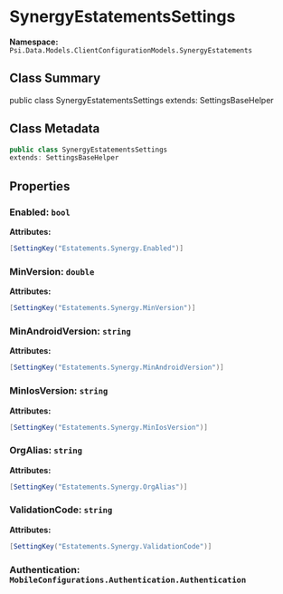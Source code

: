# SynergyEstatementsSettings

**Namespace:** `Psi.Data.Models.ClientConfigurationModels.SynergyEstatements`

## Class Summary

public class SynergyEstatementsSettings
extends: SettingsBaseHelper

## Class Metadata

```typescript
public class SynergyEstatementsSettings
extends: SettingsBaseHelper
```

## Properties

### Enabled: `bool`

**Attributes:**
```csharp
[SettingKey("Estatements.Synergy.Enabled")]
```

### MinVersion: `double`

**Attributes:**
```csharp
[SettingKey("Estatements.Synergy.MinVersion")]
```

### MinAndroidVersion: `string`

**Attributes:**
```csharp
[SettingKey("Estatements.Synergy.MinAndroidVersion")]
```

### MinIosVersion: `string`

**Attributes:**
```csharp
[SettingKey("Estatements.Synergy.MinIosVersion")]
```

### OrgAlias: `string`

**Attributes:**
```csharp
[SettingKey("Estatements.Synergy.OrgAlias")]
```

### ValidationCode: `string`

**Attributes:**
```csharp
[SettingKey("Estatements.Synergy.ValidationCode")]
```

### Authentication: `MobileConfigurations.Authentication.Authentication`
